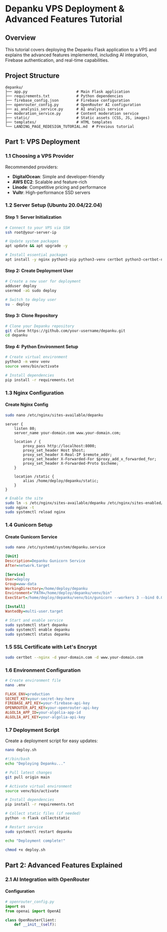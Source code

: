 
# Depanku VPS Deployment & Advanced Features Tutorial

## Overview
This tutorial covers deploying the Depanku Flask application to a VPS and explains the advanced features implemented, including AI integration, Firebase authentication, and real-time capabilities.

## Project Structure
```
depanku/
├── app.py                      # Main Flask application
├── requirements.txt            # Python dependencies
├── firebase_config.json        # Firebase configuration
├── openrouter_config.py        # OpenRouter AI configuration
├── ai_analysis_service.py      # AI analysis service
├── moderation_service.py       # Content moderation service
├── static/                     # Static assets (CSS, JS, images)
├── templates/                  # HTML templates
└── LANDING_PAGE_REDESIGN_TUTORIAL.md  # Previous tutorial
```

## Part 1: VPS Deployment

### 1.1 Choosing a VPS Provider
Recommended providers:
- **DigitalOcean**: Simple and developer-friendly
- **AWS EC2**: Scalable and feature-rich
- **Linode**: Competitive pricing and performance
- **Vultr**: High-performance SSD servers

### 1.2 Server Setup (Ubuntu 20.04/22.04)

#### Step 1: Server Initialization
```bash
# Connect to your VPS via SSH
ssh root@your-server-ip

# Update system packages
apt update && apt upgrade -y

# Install essential packages
apt install -y nginx python3-pip python3-venv certbot python3-certbot-nginx git
```

#### Step 2: Create Deployment User
```bash
# Create a new user for deployment
adduser deploy
usermod -aG sudo deploy

# Switch to deploy user
su - deploy
```

#### Step 3: Clone Repository
```bash
# Clone your Depanku repository
git clone https://github.com/your-username/depanku.git
cd depanku
```

#### Step 4: Python Environment Setup
```bash
# Create virtual environment
python3 -m venv venv
source venv/bin/activate

# Install dependencies
pip install -r requirements.txt
```

### 1.3 Nginx Configuration

#### Create Nginx Config
```bash
sudo nano /etc/nginx/sites-available/depanku
```

```nginx
server {
    listen 80;
    server_name your-domain.com www.your-domain.com;

    location / {
        proxy_pass http://localhost:8000;
        proxy_set_header Host $host;
        proxy_set_header X-Real-IP $remote_addr;
        proxy_set_header X-Forwarded-For $proxy_add_x_forwarded_for;
        proxy_set_header X-Forwarded-Proto $scheme;
    }

    location /static {
        alias /home/deploy/depanku/static;
    }
}
```

```bash
# Enable the site
sudo ln -s /etc/nginx/sites-available/depanku /etc/nginx/sites-enabled/
sudo nginx -t
sudo systemctl reload nginx
```

### 1.4 Gunicorn Setup

#### Create Gunicorn Service
```bash
sudo nano /etc/systemd/system/depanku.service
```

```ini
[Unit]
Description=Depanku Gunicorn Service
After=network.target

[Service]
User=deploy
Group=www-data
WorkingDirectory=/home/deploy/depanku
Environment="PATH=/home/deploy/depanku/venv/bin"
ExecStart=/home/deploy/depanku/venv/bin/gunicorn --workers 3 --bind 0.0.0.0:8000 app:app

[Install]
WantedBy=multi-user.target
```

```bash
# Start and enable service
sudo systemctl start depanku
sudo systemctl enable depanku
sudo systemctl status depanku
```

### 1.5 SSL Certificate with Let's Encrypt
```bash
sudo certbot --nginx -d your-domain.com -d www.your-domain.com
```

### 1.6 Environment Configuration
```bash
# Create environment file
nano .env
```

```ini
FLASK_ENV=production
SECRET_KEY=your-secret-key-here
FIREBASE_API_KEY=your-firebase-api-key
OPENROUTER_API_KEY=your-openrouter-api-key
ALGOLIA_APP_ID=your-algolia-app-id
ALGOLIA_API_KEY=your-algolia-api-key
```

### 1.7 Deployment Script
Create a deployment script for easy updates:

```bash
nano deploy.sh
```

```bash
#!/bin/bash
echo "Deploying Depanku..."

# Pull latest changes
git pull origin main

# Activate virtual environment
source venv/bin/activate

# Install dependencies
pip install -r requirements.txt

# Collect static files (if needed)
python -m flask collectstatic

# Restart service
sudo systemctl restart depanku

echo "Deployment complete!"
```

```bash
chmod +x deploy.sh
```

## Part 2: Advanced Features Explained

### 2.1 AI Integration with OpenRouter

#### Configuration
```python
# openrouter_config.py
import os
from openai import OpenAI

class OpenRouterClient:
    def __init__(self):
